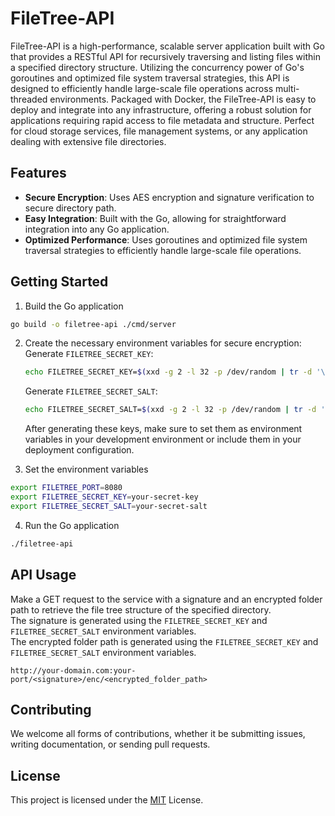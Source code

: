# FileTree-API
FileTree-API is a high-performance, scalable server application built with Go that provides a RESTful API for recursively traversing and listing files within a specified directory structure. Utilizing the concurrency power of Go's goroutines and optimized file system traversal strategies, this API is designed to efficiently handle large-scale file operations across multi-threaded environments. Packaged with Docker, the FileTree-API is easy to deploy and integrate into any infrastructure, offering a robust solution for applications requiring rapid access to file metadata and structure. Perfect for cloud storage services, file management systems, or any application dealing with extensive file directories.

## Features
- **Secure Encryption**: Uses AES encryption and signature verification to secure directory path.
- **Easy Integration**: Built with the Go, allowing for straightforward integration into any Go application.
- **Optimized Performance**: Uses goroutines and optimized file system traversal strategies to efficiently handle large-scale file operations.

## Getting Started
1. Build the Go application
```bash
go build -o filetree-api ./cmd/server
```

2. Create the necessary environment variables for secure encryption:
    Generate `FILETREE_SECRET_KEY`:
    ```sh
    echo FILETREE_SECRET_KEY=$(xxd -g 2 -l 32 -p /dev/random | tr -d '\n')
    ```

    Generate `FILETREE_SECRET_SALT`:
    ```sh
    echo FILETREE_SECRET_SALT=$(xxd -g 2 -l 32 -p /dev/random | tr -d '\n')
    ```

    After generating these keys, make sure to set them as environment variables in your development environment or include them in your deployment configuration.

3. Set the environment variables
```bash
export FILETREE_PORT=8080
export FILETREE_SECRET_KEY=your-secret-key
export FILETREE_SECRET_SALT=your-secret-salt
```

4. Run the Go application
```bash
./filetree-api
```

## API Usage
Make a GET request to the service with a signature and an encrypted folder path to retrieve the file tree structure of the specified directory.  
The signature is generated using the `FILETREE_SECRET_KEY` and `FILETREE_SECRET_SALT` environment variables.  
The encrypted folder path is generated using the `FILETREE_SECRET_KEY` and `FILETREE_SECRET_SALT` environment variables.
```
http://your-domain.com:your-port/<signature>/enc/<encrypted_folder_path>
```

## Contributing
We welcome all forms of contributions, whether it be submitting issues, writing documentation, or sending pull requests.

## License
This project is licensed under the [MIT](LICENSE) License.
